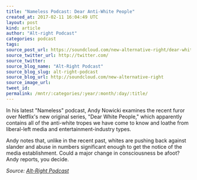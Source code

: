```yaml
---
title: "Nameless Podcast: Dear Anti-White People"
created_at: 2017-02-11 16:04:49 UTC
layout: post
kind: article
author: "Alt-right Podcast"
categories: podcast
tags: 
source_post_url: https://soundcloud.com/new-alternative-right/dear-white-people
source_twitter_url: http://twitter.com/
source_twitter: 
source_blog_name: "Alt-Right Podcast"
source_blog_slug: alt-right-podcast
source_blog_url: http://soundcloud.com/new-alternative-right
source_image_url: 
tweet_id:
permalink: /mntr/:categories/:year/:month/:day/:title/
---
```

In his latest "Nameless" podcast, Andy Nowicki examines the recent furor over Netflix's new original series, "Dear White People," which apparently contains all of the anti-white tropes we have come to know and loathe from liberal-left media and entertainment-industry types.

Andy notes that, unlike in the recent past, whites are pushing back against slander and abuse in numbers significant enough to get the notice of the media establishment. Could a major change in consciousness be afoot? Andy reports, you decide.<div class="">
    <i>Source: <a href="http://soundcloud.com/new-alternative-right">Alt-Right Podcast</a></i>
</div>

